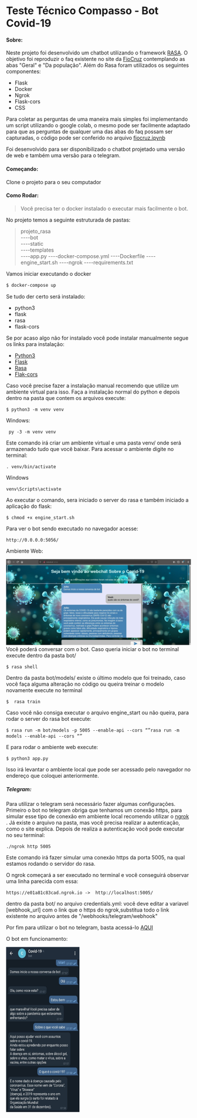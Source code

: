 # Teste Técnico Compasso - Bot Covid-19

  #### Sobre:
Neste projeto foi desenvolvido um chatbot utilizando o framework [RASA](https://rasa.com/docs/rasa/). O objetivo foi reproduzir o faq existente no site da [FioCruz](https://mooc.campusvirtual.fiocruz.br/rea/coronavirus/faq.html) contemplando as abas "Geral" e "Da população".
Além do Rasa foram utilizados os seguintes componentes:
  - Flask
  - Docker
  - Ngrok
  - Flask-cors
  - CSS

Para coletar as perguntas de uma maneira mais simples foi implementando um script utilizando o google colab, o mesmo pode ser facilmente adaptado para que as perguntas de qualquer uma das abas do faq possam ser capturadas, o código pode ser conferido no arquivo [fiocruz.ipynb](https://github.com/gabselbach/ChatBotCovid-19/blob/main/fiocruz.ipynb)

Foi desenvolvido para ser disponibilizado o chatbot projetado uma versão de web e também uma versão para o telegram.

#### Começando:
Clone o projeto para o seu computador

#### Como Rodar:
> Você precisa ter o docker instalado o executar mais facilmente o bot.

No projeto temos a seguinte estruturada de pastas:

>  projeto_rasa\
----bot\
----static\
----templates\
----app.py
----docker-compose.yml
----Dockerfile
----engine_start.sh
----ngrok
----requirements.txt

Vamos iniciar executando o docker

```sh
$ docker-compose up 
```

Se tudo der certo será instalado:
* python3
* flask
* rasa
* flask-cors


Se por acaso algo não for instalado você pode instalar manualmente segue os links para instalação:
* [Python3](https://www.python.org/downloads/)
* [Flask](https://flask.palletsprojects.com/en/1.1.x/installation/)
* [Rasa](https://rasa.com/docs/rasa/installation/)
* [Flak-cors](https://flask-cors.readthedocs.io/en/latest/)

Caso você precise fazer a instalação manual recomendo que utilize um ambiente virtual para isso. Faça a instalação normal do python e depois dentro na pasta que contem os arquivos execute:

```
$ python3 -m venv venv 
```
Windows:

```
 py -3 -m venv venv
```
Este comando irá criar um ambiente virtual e uma pasta venv/ onde será armazenado tudo que você baixar. Para acessar o ambiente digite no terminal:

```
. venv/bin/activate
```
Windows
```
venv\Scripts\activate
```

Ao executar o comando, sera iniciado o server do rasa e também iniciado a aplicação do flask:
```
$ chmod +x engine_start.sh
```
Para ver o bot sendo executado no navegador acesse:
```
http://0.0.0.0:5056/
```

Ambiente Web:


![](static/img/webchat.jpg)
Você poderá conversar com o bot. Caso queria iniciar o bot no terminal execute dentro da pasta bot/
```
$ rasa shell
```

Dentro da pasta bot/models/ existe o último modelo que foi treinado, caso você faça alguma alteração no código ou queira treinar o modelo novamente execute no terminal

```
$  rasa train
```
Caso você não consiga executar o arquivo engine_start ou não queira, para rodar o server do rasa bot execute:

```
$ rasa run -m bot/models -p 5005 --enable-api --cors “”rasa run -m models --enable-api --cors “”
```

E para rodar o ambiente web execute:

```
$ python3 app.py
```

Isso irá levantar o ambiente local que pode ser acessado pelo navegador no endereço que coloquei anteriormente.

##### Telegram:
Para utilizar o telegram será necessário fazer algumas configurações. Primeiro o bot no telegram obriga que tenhamos um conexão https, para simular esse tipo de  conexão em ambiente local recomendo utilizar o [ngrok](https://dashboard.ngrok.com/get-started/setup) . Já existe o arquivo na pasta, mas você precisa realizar a autenticação, como o site explica.
Depois de realiza a autenticação você pode executar no seu terminal:

```
./ngrok http 5005
```
Este comando irá fazer simular uma conexão https da porta 5005, na qual estamos rodando o servidor do rasa.

O ngrok começará a ser executado no terminal e você conseguirá observar uma linha parecida com essa:

```
https://e01a81c83cad.ngrok.io ->  http://localhost:5005/

```

dentro da pasta bot/ no arquivo credentials.yml:
você deve editar a variavel [webhook_url] com o link que o https do ngrok,substitua todo o link existente no arquivo antes de "/webhooks/telegram/webhook"

Por fim para utilizar o bot no telegram, basta acessá-lo [AQUI](http://t.me/CovidCompas_bot)


O bot em funcionamento:

<img src="static/img/bottelegram.jpeg" alt="telegram" width="200" height="450"/>